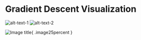# Gradient Descent Visualization


![alt-text-1](image1.gif "title-1") ![alt-text-2](image2.gif "title-2")

![Image title](https://dummyimage.com/600x400/eee/aaa){ .image25percent }
